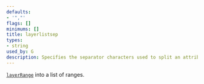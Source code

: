 ```yaml
---
defaults:
- '","'
flags: []
minimums: []
title: layerlistsep
types:
- string
used_by: G
description: Specifies the separator characters used to split an attribute of type
---
```

[`layerRange`](/docs/attr-types/layerRange/) into a list of ranges.
